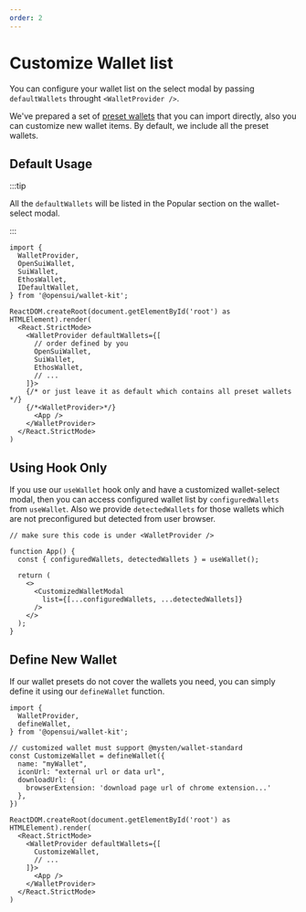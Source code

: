 ```yaml
---
order: 2
---
```


# Customize Wallet list

You can configure your wallet list on the select modal by passing `defaultWallets` throught `<WalletProvider />`.

We've prepared a set of [preset wallets](../CanIUse#preset-wallets) that you can import directly, also you can customize new wallet items. By default, we include all the preset wallets.

## Default Usage

:::tip

All the `defaultWallets` will be listed in the Popular section on the wallet-select modal.

:::

```
import {
  WalletProvider,
  OpenSuiWallet,
  SuiWallet,
  EthosWallet,
  IDefaultWallet,
} from '@opensui/wallet-kit';

ReactDOM.createRoot(document.getElementById('root') as HTMLElement).render(
  <React.StrictMode>
    <WalletProvider defaultWallets={[
      // order defined by you
      OpenSuiWallet,
      SuiWallet,
      EthosWallet,
      // ...
    ]}>
    {/* or just leave it as default which contains all preset wallets */}
    {/*<WalletProvider>*/}
      <App />
    </WalletProvider>
  </React.StrictMode>
)
```

## Using Hook Only

If you use our `useWallet` hook only and have a customized wallet-select modal, then you can access configured wallet list by `configuredWallets` from `useWallet`. Also we provide `detectedWallets` for those wallets which are not preconfigured but detected from user browser.

```
// make sure this code is under <WalletProvider />

function App() {
  const { configuredWallets, detectedWallets } = useWallet();

  return (
    <>
      <CustomizedWalletModal
        list={[...configuredWallets, ...detectedWallets]}
      />
    </>
  );
}
```

## Define New Wallet

If our wallet presets do not cover the wallets you need, you can simply define it using our `defineWallet` function.

```
import {
  WalletProvider,
  defineWallet,
} from '@opensui/wallet-kit';

// customized wallet must support @mysten/wallet-standard
const CustomizeWallet = defineWallet({
  name: "myWallet",
  iconUrl: "external url or data url",
  downloadUrl: {
    browserExtension: 'download page url of chrome extension...'
  },
})

ReactDOM.createRoot(document.getElementById('root') as HTMLElement).render(
  <React.StrictMode>
    <WalletProvider defaultWallets={[
      CustomizeWallet,
      // ...
    ]}>
      <App />
    </WalletProvider>
  </React.StrictMode>
)
```
